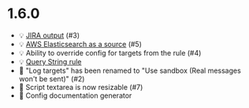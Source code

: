 # 1.6.0

* :bulb: [JIRA output](../jiraTarget.md) (#3)
* :bulb: [AWS Elasticsearch as a source](../awsElasticSearch.md) (#5)
* :bulb: Ability to override config for targets from the rule (#4)
* :bulb: [Query String rule](../elasticsearchQueryStringRule.md) 
* :pill: "Log targets" has been renamed to "Use sandbox (Real messages won't be sent)" (#2)
* :pill: Script textarea is now resizable (#7)
* :candy: Config documentation generator
